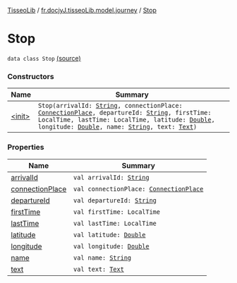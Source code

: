 [TisseoLib](../../index.md) / [fr.docjyJ.tisseoLib.model.journey](../index.md) / [Stop](./index.md)

# Stop

`data class Stop` [(source)](https://github.com/docjyJ/TisseoLib/tree/master/src/main/kotlin/fr/docjyJ/tisseoLib/model/journey/Stop.kt#L7)

### Constructors

| Name | Summary |
|---|---|
| [&lt;init&gt;](-init-.md) | `Stop(arrivalId: `[`String`](https://kotlinlang.org/api/latest/jvm/stdlib/kotlin/-string/index.html)`, connectionPlace: `[`ConnectionPlace`](../-connection-place/index.md)`, departureId: `[`String`](https://kotlinlang.org/api/latest/jvm/stdlib/kotlin/-string/index.html)`, firstTime: LocalTime, lastTime: LocalTime, latitude: `[`Double`](https://kotlinlang.org/api/latest/jvm/stdlib/kotlin/-double/index.html)`, longitude: `[`Double`](https://kotlinlang.org/api/latest/jvm/stdlib/kotlin/-double/index.html)`, name: `[`String`](https://kotlinlang.org/api/latest/jvm/stdlib/kotlin/-string/index.html)`, text: `[`Text`](../-text/index.md)`)` |

### Properties

| Name | Summary |
|---|---|
| [arrivalId](arrival-id.md) | `val arrivalId: `[`String`](https://kotlinlang.org/api/latest/jvm/stdlib/kotlin/-string/index.html) |
| [connectionPlace](connection-place.md) | `val connectionPlace: `[`ConnectionPlace`](../-connection-place/index.md) |
| [departureId](departure-id.md) | `val departureId: `[`String`](https://kotlinlang.org/api/latest/jvm/stdlib/kotlin/-string/index.html) |
| [firstTime](first-time.md) | `val firstTime: LocalTime` |
| [lastTime](last-time.md) | `val lastTime: LocalTime` |
| [latitude](latitude.md) | `val latitude: `[`Double`](https://kotlinlang.org/api/latest/jvm/stdlib/kotlin/-double/index.html) |
| [longitude](longitude.md) | `val longitude: `[`Double`](https://kotlinlang.org/api/latest/jvm/stdlib/kotlin/-double/index.html) |
| [name](name.md) | `val name: `[`String`](https://kotlinlang.org/api/latest/jvm/stdlib/kotlin/-string/index.html) |
| [text](text.md) | `val text: `[`Text`](../-text/index.md) |
